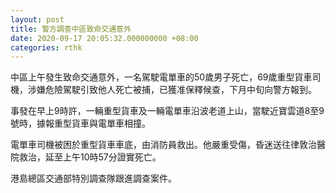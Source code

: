 ```yaml
---
layout: post
title: 警方調查中區致命交通意外
date: 2020-09-17 20:05:32.000000000 +08:00
categories: rthk
---
```


中區上午發生致命交通意外，一名駕駛電單車的50歲男子死亡，69歲重型貨車司機，涉嫌危險駕駛引致他人死亡被捕，已獲准保釋候查，下月中旬向警方報到。

事發在早上9時許，一輛重型貨車及一輛電單車沿波老道上山，當駛近寶雲道8至9號時，據報重型貨車與電單車相撞。

電單車司機被困於重型貨車車底，由消防員救出。他嚴重受傷，昏迷送往律敦治醫院救治，延至上午10時57分證實死亡。

港島總區交通部特別調查隊跟進調查案件。
